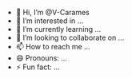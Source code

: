 - 👋 Hi, I’m @V-Carames
- 👀 I’m interested in ...
- 🌱 I’m currently learning ...
- 💞️ I’m looking to collaborate on ...
- 📫 How to reach me ...
- 😄 Pronouns: ...
- ⚡ Fun fact: ...

<!---
V-Carames/V-Carames is a ✨ special ✨ repository because its `README.md` (this file) appears on your GitHub profile.
You can click the Preview link to take a look at your changes.
--->
